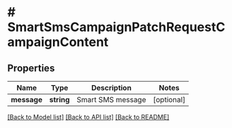 # # SmartSmsCampaignPatchRequestCampaignContent

## Properties

Name | Type | Description | Notes
------------ | ------------- | ------------- | -------------
**message** | **string** | Smart SMS message | [optional]

[[Back to Model list]](../../README.md#models) [[Back to API list]](../../README.md#endpoints) [[Back to README]](../../README.md)
